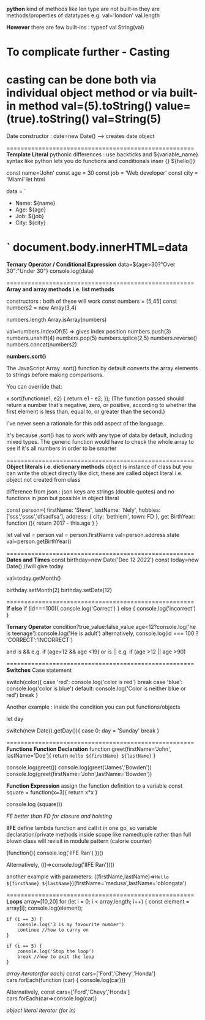 **python** kind of methods like len type are not built-in
they are methods/properties of datatypes
e.g. val='london'
val.length

**However** there are few built-ins :
typeof val
String(val)

**To complicate further - Casting** 
=====================================================
casting can be done both via individual 
object method or via built-in method
val=(5).toString()
value=(true).toString()
val=String(5)
=====================================================
Date constructor : date=new Date() --> creates date object

=====================================================
**Template Literal**
pythonic differences : use backticks and ${variable_name} syntax
like python lets you do functions and conditionals inser {}
${hello()}

const name='John'
const age = 30
const job = 'Web developer'
const city = 'Miami'
let html

data = `
<ul>
    <li>Name: ${name}</li>
    <li>Age: ${age}</li>
    <li>Job: ${job}</li>
    <li>City: ${city}</li>
</ul>

`
document.body.innerHTML=data
=====================================================
**Ternary Operator / Conditional Expression**
data=${age>30?"Over 30":"Under 30"}
console.log(data)

=====================================================
**Array and array methods i.e. list methods**

constructors : both of these will work
const numbers = [5,45]
const numbers2 = new Array(3,4)

numbers.length
Array.isArray(numbers)

val=numbers.indexOf(5) => gives index position
numbers.push(3)
numbers.unshift(4)
numbers.pop(5)
numbers.splice(2,5)
numbers.reverse()
numbers.concat(numbers2)

**numbers.sort()**

The JavaScript Array .sort() function by default converts the array elements to strings before making comparisons.

You can override that:

x.sort(function(e1, e2) { return e1 - e2; });
(The function passed should return a number that's negative, zero, or positive, according to whether the first element is less than, equal to, or greater than the second.)

I've never seen a rationale for this odd aspect of the language.

It's because .sort() has to work with any type of data by default, including mixed types. The generic function would have to check the whole array to see if it's all numbers in order to be smarter

=====================================================
**Object literals i.e. dictionary methods**
object is instance of class but you can write the object directly like dict; these are called object literal i.e. object not created from class

difference from json : json keys are strings (double quotes) and no functions in json but possible in object literal

const person={
    firstName: 'Steve',
    lastName: 'Nely',
    hobbies: ['sss','ssss','dfsadfsa'],
    address: {
        city: 'bethlem',
        town: FD
    },
    get BirthYear: function (){
        return 2017 - this.age
    }
}

let val
val = person
val = person.firstName
val=person.address.state
val=person.getBirthYear()

=====================================================
**Dates and Times**
const birthday=new Date('Dec 12 2022')
const today=new Date() //will give today

val=today.getMonth()

birthday.setMonth(2)
birthday.setDate(12)

=====================================================
**If else**
if (id===100){
    console.log('Correct')
} else {
    console.log('incorrect')
}

**Ternary Operator**
condition?true_value:false_value
age<12?console.log('he is teenage'):console.log('He is adult')
alternatively, console.log(id === 100 ? 'CORRECT':'INCORRECT')

and is && e.g. if (age>12 && age <19)
or is || e.g. if (age >12 || age >90)

=====================================================
**Switches**
Case statement

switch(color){
    case 'red':
     console.log('color is red')
     break
    case 'blue':
     console.log('color is blue')
    default:
     console.log('Color is neither blue or red')
     break
}

Another example : inside the condition you can put functions/objects

let day

switch(new Date().getDay()){
    case 0:
     day = 'Sunday'
     break
}

=====================================================
**Functions**
**Function Declaration**
function greet(firstName='John', lastName='Doe'){
    return `Hello ${firstName} ${lastName}`
}

console.log(greet())
console.log(greet('James','Bowden'))
console.log(greet(firstName='John',lastName='Bowden'))

**Function Expression**
assign the function definition to a variable
const square = function(x=3){
    return x*x
}

console.log (square())

*FE better than FD for closure and hoisting*

**IIFE**
define lambda function and call it in one go,
so variable declaration/private methods inside scope
like namedtuple rather than full blown class
will revisit in module pattern (calorie counter)

(function(){
    console.log('IIFE Ran')
})()

Alternatively,
(()=>console.log('IIFE Ran'))()

another example with parameters:
((firstName,lastName)=>`Hello ${firstName} ${lastName}`)(firstName='medusa',lastName='oblongata')

=====================================================
**Loops**
array=[10,20]
for (let i = 0; i < array.length; i++) {
    const element = array[i];
    console.log(element);

    if (i == 3) {
        console.log('3 is my favourite number')
        continue //how to carry on 
    }

    if (i == 5) {
        console.log('Stop the loop')
        break //how to exit the loop
    }

*array iterator(for each)*
const cars=['Ford','Chevy','Honda']
cars.forEach(function (car) {
    console.log(car)})

Alternatively,
const cars=['Ford','Chevy','Honda']
cars.forEach(car=>console.log(car))


*object literal iterator (for in)*





























































































































































































































































































































